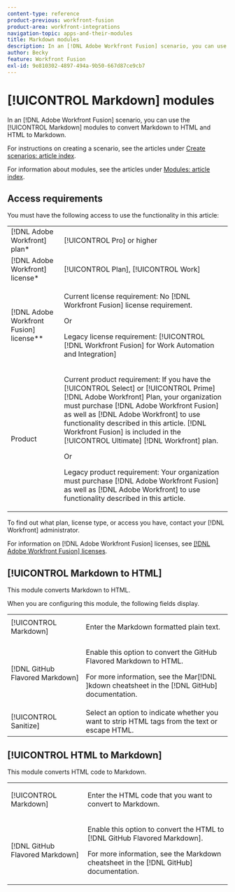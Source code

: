 ```yaml
---
content-type: reference
product-previous: workfront-fusion
product-area: workfront-integrations
navigation-topic: apps-and-their-modules
title: Markdown modules
description: In an [!DNL Adobe Workfront Fusion] scenario, you can use the Markdown modules to convert Markdown to HTML and HTML to Markdown.
author: Becky
feature: Workfront Fusion
exl-id: 9e810302-4897-494a-9b50-667d87ce9cb7
---
```

# [!UICONTROL Markdown] modules

In an [!DNL Adobe Workfront Fusion] scenario, you can use the [!UICONTROL Markdown] modules to convert Markdown to HTML and HTML to Markdown.

For instructions on creating a scenario, see the articles under [Create scenarios: article index](/help/workfront-fusion/create-scenarios/create-scenarios-toc.md).

For information about modules, see the articles under [Modules: article index](/help/workfront-fusion/references/modules/modules-toc.md).

## Access requirements

You must have the following access to use the functionality in this article:

<table style="table-layout:auto"> 
 <col> 
 <col> 
 <tbody> 
  <tr> 
   <td role="rowheader">[!DNL Adobe Workfront] plan*</td>
  <td> <p>[!UICONTROL Pro] or higher</p> </td>
  </tr> 
  <tr data-mc-conditions=""> 
   <td role="rowheader">[!DNL Adobe Workfront] license*</td>
   <td> <p>[!UICONTROL Plan], [!UICONTROL Work]</p> </td> 
  </tr> 
  <tr> 
   <td role="rowheader">[!DNL Adobe Workfront Fusion] license**</td> 
   <td>
   <p>Current license requirement: No [!DNL Workfront Fusion] license requirement.</p>
   <p>Or</p>
   <p>Legacy license requirement: [!UICONTROL [!DNL Workfront Fusion] for Work Automation and Integration] </p>
   </td> 
  </tr> 
  <tr> 
   <td role="rowheader">Product</td> 
   <td>
   <p>Current product requirement: If you have the [!UICONTROL Select] or [!UICONTROL Prime] [!DNL Adobe Workfront] Plan, your organization must purchase [!DNL Adobe Workfront Fusion] as well as [!DNL Adobe Workfront] to use functionality described in this article. [!DNL Workfront Fusion] is included in the [!UICONTROL Ultimate] [!DNL Workfront] plan.</p>
   <p>Or</p>
   <p>Legacy product requirement: Your organization must purchase [!DNL Adobe Workfront Fusion] as well as [!DNL Adobe Workfront] to use functionality described in this article.</p>
   </td> 
  </tr>
 </tbody> 
</table>

To find out what plan, license type, or access you have, contact your [!DNL Workfront] administrator.

For information on [!DNL Adobe Workfront Fusion] licenses, see [[!DNL Adobe Workfront Fusion] licenses](/help/workfront-fusion/set-up-and-manage-workfront-fusion/licensing-operations-overview/license-automation-vs-integration.md).

## [!UICONTROL Markdown to HTML]

This module converts Markdown to HTML.

When you are configuring this module, the following fields display.

<table style="table-layout:auto"> 
 <col> 
 <col> 
 <tbody> 
  <tr> 
   <td role="rowheader">[!UICONTROL Markdown]</td> 
   <td> <p>Enter the Markdown formatted plain text.</p> </td> 
  </tr> 
  <tr> 
   <td role="rowheader">[!DNL GitHub Flavored Markdown] </td> 
   <td> <p>Enable this option to convert the GitHub Flavored Markdown to HTML.</p> <p>For more information, see the Mar[!DNL ]kdown cheatsheet in the [!DNL GitHub] documentation.</p> </td> 
  </tr> 
  <tr> 
   <td role="rowheader">[!UICONTROL Sanitize]</td> 
   <td>Select an option to indicate whether you want to strip HTML tags from the text or escape HTML.</td> 
  </tr> 
 </tbody> 
</table>

## [!UICONTROL HTML to Markdown]

This module converts HTML code to Markdown.

<table style="table-layout:auto"> 
 <col> 
 <col> 
 <tbody> 
  <tr> 
   <td role="rowheader">[!UICONTROL Markdown]</td> 
   <td> <p>Enter the HTML code that you want to convert to Markdown.</p> </td> 
  </tr> 
  <tr> 
   <td role="rowheader">[!DNL GitHub Flavored Markdown] </td> 
   <td> <p>Enable this option to convert the HTML to [!DNL GitHub Flavored Markdown].</p> <p>For more information, see the Markdown cheatsheet in the [!DNL GitHub] documentation.</p> </td> 
  </tr> 
 </tbody> 
</table>
